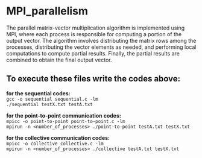 # MPI_parallelism

  The parallel matrix-vector multiplication algorithm is implemented using MPI, where each process is responsible for computing a portion of the output vector. The algorithm involves distributing the matrix rows among the processes, distributing the vector elements as needed, and performing local computations to compute partial results. Finally, the partial results are combined to obtain the final output vector. 

## To execute these files write the codes above: <br />
**for the sequential codes:** <br />
`gcc -o sequential sequential.c -lm`<br />
`./sequential testX.txt testA.txt`

**for the point-to-point communication codes:** <br />
`mpicc -o point-to-point point-to-point.c -lm`<br />
`mpirun -n <number_of_processes> ./point-to-point testA.txt testX.txt`<br />

**for the collective communication codes:** <br />
`mpicc -o collective collective.c -lm`<br />
`mpirun -n <number_of_processes> ./collective testA.txt testX.txt`<br />




